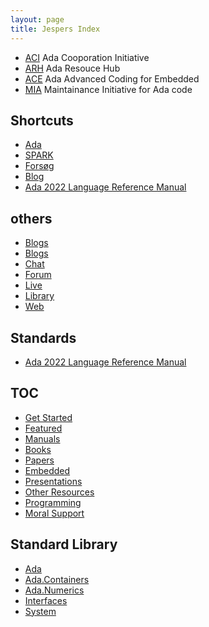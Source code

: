 ```yaml
---
layout: page
title: Jespers Index
---
```


- [ACI](https://the-aci.github.io/) Ada Cooporation Initiative
- [ARH](https://the-ARH.github.io/) Ada Resouce Hub
- [ACE](https://ada-ace.github.io/) Ada Advanced Coding for Embedded
- [MIA](https://ada-MIA.github.io/) Maintainance Initiative for Ada code

Shortcuts
----
- [Ada](/ada/)
- [SPARK](/spark/)
- [Forsøg](/forsøg/)
- [Blog](/blogs/)
- [Ada 2022 Language Reference Manual](http://www.ada-auth.org/standards/ada22.html)

others
----
- [Blogs](/blogs/)
- [Blogs](/ada/blogs/)
- [Chat](/ada/chat/)
- [Forum](/ada/chat/)
- [Live](/ada/live)
- [Library](/library/)
- [Web](/ada/web/)

## Standards
- [Ada 2022 Language Reference Manual](http://www.ada-auth.org/standards/ada22.html)

## TOC
- [Get Started](/ada/getstarted/)
- [Featured](/ada/featured/)
- [Manuals](/ada/manuals/)
- [Books](/ada/books/)
- [Papers](/ada/papers/)
- [Embedded](/ada/embedded/)
- [Presentations](/ada/presentations/)
- [Other Resources](/ada/other/)
- [Programming](/ada/programming/)
- [Moral Support](/ada/moral/)

## Standard Library
- [Ada](/ada/man/ada/)
- [Ada.Containers](/ada/man/ada-containers/)
- [Ada.Numerics](/ada/man/ada-numerics/)
- [Interfaces](/ada/man/interfaces/)
- [System](/ada/man/system/)


